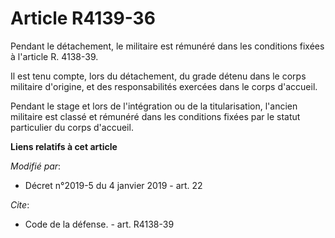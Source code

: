 # Article R4139-36

Pendant le détachement, le militaire est rémunéré dans les conditions fixées à l'article R. 4138-39.

Il est tenu compte, lors du détachement, du grade détenu dans le corps militaire d'origine, et des responsabilités exercées
dans le corps d'accueil.

Pendant le stage et lors de l'intégration ou de la titularisation, l'ancien militaire est classé et rémunéré dans les
conditions fixées par le statut particulier du corps d'accueil.

**Liens relatifs à cet article**

_Modifié par_:

  - Décret n°2019-5 du 4 janvier 2019 - art. 22

_Cite_:

  - Code de la défense. - art. R4138-39
